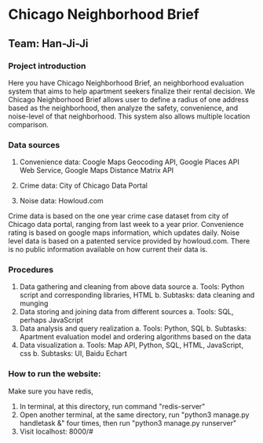 # Chicago Neighborhood Brief

## Team: Han-Ji-Ji

### Project introduction

Here you have Chicago Neighborhood Brief, an neighborhood evaluation system that aims to help apartment seekers finalize their rental decision. We  Chicago Neighborhood Brief allows user to define a radius of one address based as the neighborhood, then analyze the safety, convenience, and noise-level of that neighborhood. This system also allows multiple location comparison.

### Data sources

1. Convenience data: Coogle Maps Geocoding API, Google Places API Web Service, Google Maps Distance Matrix API

2. Crime data: City of Chicago Data Portal

3. Noise data: Howloud.com


Crime data is based on the one year crime case dataset from city of Chicago data portal, ranging from last week to a year prior. Convenience rating is based on google maps information, which updates daily. Noise level data is based on a patented service provided by howloud.com. There is no public information available on how current their data is.


### Procedures

1. Data gathering and cleaning from above data source
a. Tools: Python script and corresponding libraries, HTML
b. Subtasks: data cleaning and munging
2. Data storing and joining data from different sources
a. Tools: SQL, perhaps JavaScript
3. Data analysis and query realization
a. Tools: Python, SQL
b. Subtasks: Apartment evaluation model and ordering algorithms based on the data
4. Data visualization
a. Tools: Map API, Python, SQL, HTML, JavaScript, css
b. Subtasks: UI, Baidu Echart


### How to run the website:

Make sure you have redis,
1. In terminal, at this directory, run command "redis-server"
2. Open another terminal, at the same directory, run "python3 manage.py handletask &" four times, then run "python3 manage.py runserver"
3. Visit localhost: 8000/#
